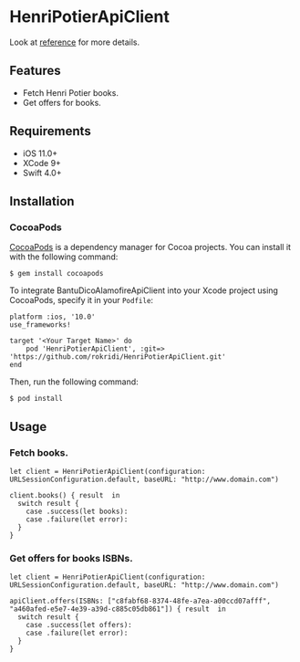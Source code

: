 # HenriPotierApiClient

Look at [reference](https://rokridi.github.io/HenriPotierApiClient/) for more details.

## Features

* Fetch Henri Potier books.
* Get offers for books.

## Requirements

* iOS 11.0+
* XCode 9+
* Swift 4.0+

## Installation
### CocoaPods

[CocoaPods](http://cocoapods.org/) is a dependency manager for Cocoa projects. You can install it with the following command:

```
$ gem install cocoapods
```

To integrate BantuDicoAlamofireApiClient into your Xcode project using CocoaPods, specify it in your ```Podfile```:

```
platform :ios, '10.0'
use_frameworks!

target '<Your Target Name>' do
    pod 'HenriPotierApiClient', :git=> 'https://github.com/rokridi/HenriPotierApiClient.git'
end
```
Then, run the following command:
```
$ pod install
```

## Usage

### Fetch books.

```
let client = HenriPotierApiClient(configuration: URLSessionConfiguration.default, baseURL: "http://www.domain.com")
        
client.books() { result  in
  switch result {
    case .success(let books):
    case .failure(let error):
  }
}
```

### Get offers for books ISBNs.

```
let client = HenriPotierApiClient(configuration: URLSessionConfiguration.default, baseURL: "http://www.domain.com")
        
apiClient.offers(ISBNs: ["c8fabf68-8374-48fe-a7ea-a00ccd07afff", "a460afed-e5e7-4e39-a39d-c885c05db861"]) { result  in
  switch result {
    case .success(let offers):
    case .failure(let error):
  }
}                    
```

